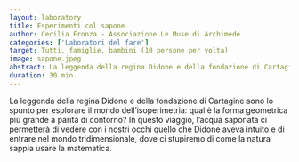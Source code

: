 ```yaml
---
layout: laboratory
title: Esperimenti col sapone
author: Cecilia Fronza - Associazione Le Muse di Archimede 
categories: ['Laboratori del fare']
target: Tutti, famiglie, bambini (10 persone per volta)
image: sapone.jpeg
abstract: La leggenda della regina Didone e della fondazione di Cartagine sono lo spunto per esplorare il mondo dell’isoperimetria.
duration: 30 min.
---
```


La leggenda della regina Didone e della fondazione di Cartagine sono lo spunto per esplorare il mondo dell’isoperimetria: qual è la forma geometrica più grande a parità di contorno? In questo viaggio, l’acqua saponata ci permetterà di vedere con i nostri occhi quello che Didone aveva intuito e di entrare nel mondo tridimensionale, dove ci stupiremo di come la natura sappia usare la matematica.
